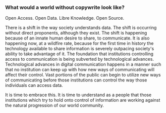 ### What would a world without copywrite look like?

Open Access. Open Data. Libre Knowledge. Open Source.

There is a shift in the way society understands data. The shift is occurring without direct proponents, although they exist. The shift is happening because of an innate human desire to share, to communicate. It is also happening now, at a wildfire rate, because for the first time in history the technology available to share information is severely outpacing society's ability to take advantage of it. The foundation that institutions controlling access to communication is being subverted by technological advances. Technological advances in digital communication happens in a manner such that no institution can keep up with how new ways of communicating will affect their control. Vast portions of the public can begin to utilize new ways of communicating before those institutions can control the way those individuals can access data.

It is time to embrace this. It is time to understand as a people that those institutions which try to hold onto control of information are working against the natural progression of our world community.
